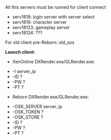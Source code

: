 All this servers must be runned for client connect

- serv1818: login server with server select
- serv1819: character server
- serv18123: gameplay server
- serv18124: ???

For old client pre-Reborn: old_sos

**Launch client:** 

- XenOnline DXRender.exe/GLRender.exe:

* -I server_ip
* -ID ?
* -PW ?
* -PT ?

- Reborn DXRender.exe/GLRender.exe:

* -OSK_SERVER server_ip
* -OSK_TOKEN ?
* -OSK_STORE ?
* -ID ?
* -PW ?
* -PT ?
 